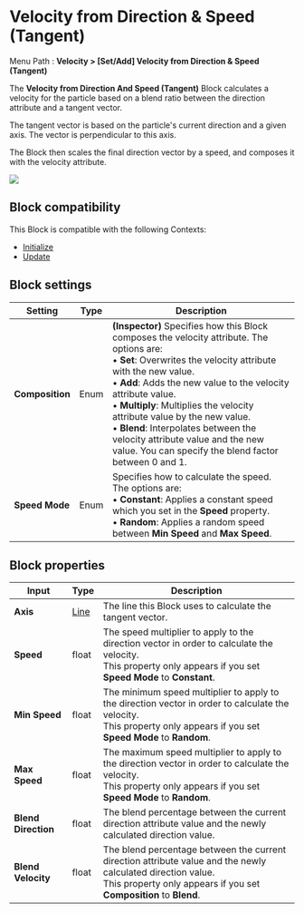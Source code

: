 # Velocity from Direction & Speed (Tangent)

Menu Path : **Velocity > [Set/Add] Velocity from Direction & Speed (Tangent)**

The **Velocity from Direction And Speed (Tangent)** Block calculates a velocity for the particle based on a blend ratio between the direction attribute and a tangent vector.

The tangent vector is based on the particle's current direction and a given axis. The vector is perpendicular to this axis.

The Block then scales the final direction vector by a speed, and composes it with the velocity attribute.

![](Images/Block-VelocityFromDirection&Speed(Tangent)Example.gif)

## Block compatibility

This Block is compatible with the following Contexts:

- [Initialize](Context-Initialize.md)
- [Update](Context-Update.md)

## Block settings

| **Setting**     | **Type** | **Description**                                              |
| --------------- | -------- | ------------------------------------------------------------ |
| **Composition** | Enum     | **(Inspector)** Specifies how this Block composes the velocity attribute. The options are:<br/>&#8226; **Set**: Overwrites the velocity attribute with the new value.<br/>&#8226; **Add**: Adds the new value to the velocity attribute value.<br/>&#8226; **Multiply**: Multiplies the velocity attribute value by the new value.<br/>&#8226; **Blend**: Interpolates between the velocity attribute value and the new value. You can specify the blend factor between 0 and 1. |
| **Speed Mode**  | Enum     | Specifies how to calculate the speed. The options are:<br/>&#8226; **Constant**: Applies a constant speed which you set in the **Speed** property.<br/>&#8226; **Random**: Applies a random speed between **Min Speed** and **Max** **Speed**. |

## Block properties

| **Input**           | **Type**             | **Description**                                              |
| ------------------- | -------------------- | ------------------------------------------------------------ |
| **Axis**            | [Line](Type-Line.md) | The line this Block uses to calculate the tangent vector.    |
| **Speed**           | float                | The speed multiplier to apply to the direction vector in order to calculate the velocity.<br/>This property only appears if you set **Speed Mode** to **Constant**. |
| **Min Speed**       | float                | The minimum speed multiplier to apply to the direction vector in order to calculate the velocity.<br/>This property only appears if you set **Speed Mode** to **Random**. |
| **Max Speed**       | float                | The maximum speed multiplier to apply to the direction vector in order to calculate the velocity.<br/>This property only appears if you set **Speed Mode** to **Random**. |
| **Blend Direction** | float                | The blend percentage between the current direction attribute value and the newly calculated direction value. |
| **Blend Velocity**  | float                | The blend percentage between the current direction attribute value and the newly calculated direction value.<br/>This property only appears if you set **Composition** to **Blend**. |